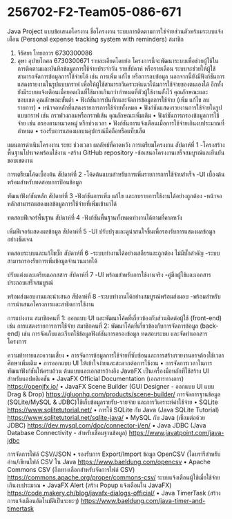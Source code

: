 # 256702-F2-Team05-086-671
Java Project
แบบข้อเสนอโครงาน
ชื่อโครงงาน
ระบบการติดตามการใช่จ่ายส่วนตัวพร้อมระบบแจ้งเตือน (Personal expense  tracking system with reminders)
สมาชิก
1.	จิรัศยา ไทยถาวร  6730300086
2.	อุษา อุปายโกศล  6730300671
รายละเอียดโดยย่อ
โครงการนี้จะพัฒนาระบบเพื่อช่วยผู้ใช้ในการติดตามและบันทึกข้อมูลการใช้จ่ายประจำวัน รายสัปดาห์ หรือรายเดือน ระบบจะช่วยให้ผู้ใช้สามารถจัดการข้อมูลการใช้จ่ายได้ เช่น การเพิ่ม แก้ไข หรือการลบข้อมูล นอกจากนี้ยังมีฟังก์ชันการแสดงรายงานในรูปแบบกราฟ เพื่อให้ผู้ใช้สามารถวิเคราะห์แนวโน้มการใช้จ่ายของตนเองได้ อีกทั้งยังมีระบบแจ้งเตือนเมื่อยอดเงินที่ใช้มากเกินกว่ากำหนดที่ตัวผู้ใช้งานตั้งไว้ 
คุณลักษณะและขอบเขต
คุณลักษณะขั้นต่ำ
    •	ฟังก์ชันการบันทึกและจัดการข้อมูลการใช้จ่าย (เพิ่ม แก้ไข ลบรายการ)
    •	หน้าจอหลักที่แสดงรายการการใช้จ่ายทั้งหมด
    •	ฟังก์ชันแสดงรายงานการใช้จ่ายในรูปแบบกราฟ เช่น กราฟวงกลมหรือกราฟเส้น
คุณลักษณะเพิ่มเติม
    •	ฟังก์ชันการกรองข้อมูลการใช้จ่าย เช่น กรองตามหมวดหมู่ หรือช่วงเวลา
    •	ฟังก์ชันการแจ้งเตือนเมื่อการใช้จ่ายเกินงบประมาณที่กำหนด
    •	รองรับการแสดงผลบนอุปกรณ์มือถือหรือแท็บเล็ต


แผนการดำเนินโครงงาน
ระยะ	                                                        ช่วงเวลา                                        	ผลลัพธ์ที่คาดหวัง
การเตรียมโครงงาน	                                            สัปดาห์ที่ 1	                                    -โครงสร้างพื้นฐานโปรเจคพร้อมใช้งาน
                                                                                                            -สร้าง GitHub repository
                                                                                                            -ข้อเสนอโครงงานเสร็จสมบูรณ์และยืนยันขอบเขตงาน

การเตรียมโค้ดเบื้องต้น	                                        สัปดาห์ที่ 2	                                    -โค้ดต้นแบบสำหรับการเพิ่มรายการการใช้จ่ายสำเร็จ
                                                                                                            -UI เบื้องต้นพร้อมสำหรับทดสอบการป้อนข้อมูล

พัฒนาฟังก์ชันหลัก	                                            สัปดาห์ที่ 3	                                     -ฟังก์ชันการเพิ่ม แก้ไข และลบรายการใช้งานได้อย่างถูกต้อง
                                                                                                             -หน้าจอหลักสามารถแสดงผลข้อมูลการใช้จ่ายที่เพิ่มเข้ามาได้

ทดสอบฟีเจอร์พื้นฐาน	                                        สัปดาห์ที่ 4	                                      -ฟังก์ชันพื้นฐานทั้งหมดทำงานได้ตามที่คาดหวัง

เพิ่มฟีเจอร์แสดงผลข้อมูล	                                        สัปดาห์ที่ 5	                                       -UI ปรับปรุงและดูน่าสนใจขึ้นเพื่อรองรับการแสดงผลข้อมูลอย่างชัดเจน

ทดสอบระบบและแก้ไขบั๊ก	                                        สัปดาห์ที่ 6	                                        -ระบบทำงานได้อย่างเสถียรและถูกต้อง ไม่มีบั๊กสำคัญ
                                                                                                                -ระบบสามารถรองรับการเพิ่มข้อมูลจำนวนมากได้

ปรับแต่งและเตรียมเอกสสาร	                                    สัปดาห์ที่ 7	                                        -UI พร้อมสำหรับการใช้งานจริง
                                                                                                                -คู่มือผู้ใช้และเอกสารประกอบเสร็จสมบูรณ์

พร้อมส่งมอบงานและนำเสนอ	                                    สัปดาห์ที่ 8	                                         -ระบบทำงานได้อย่างสมบูรณ์พร้อมส่งมอบ
                                                                                                                 -พร้อมสำหรับการนำเสนอโครงการและสาธิตการใช้งาน


การแบ่งงาน
สมาชิกคนที่ 1: ออกแบบ UI และพัฒนาโค้ดที่เกี่ยวข้องกับส่วนติดต่อผู้ใช้ (front-end) เช่น การแสดงรายการการใช้จ่าย 
สมาชิกคนที่ 2: พัฒนาโค้ดที่เกี่ยวข้องกับการจัดการข้อมูล (back-end) เช่น การจัดเก็บและเรียกใช้ข้อมูลฟังก์ชันการกรองข้อมูล ทดสอบระบบ และจัดทำเอกสารโครงการ

ความท้าทายและความเสี่ยง
    •	การจัดการข้อมูลการใช้จ่ายที่ซับซ้อนและการสร้างรายงานอาจต้องใช้เวลาศึกษาเพิ่มเติม
    •	การออกแบบ UI ให้เข้าใจง่ายและสะดวกต่อการใช้งาน
    •	การจัดการเวลาในการพัฒนาฟังก์ชันให้ครบถ้วน
ต้นแบบและเอกสารอ้างอิง
JavaFX เป็นเครื่องมือหลักที่ใช้สร้าง UI สำหรับแอปพลิเคชัน
    •	JavaFX Official Documentation (เอกสารทางการ) https://openjfx.io/
    •	JavaFX Scene Builder (GUI Designer - ออกแบบ UI แบบ Drag & Drop) https://gluonhq.com/products/scene-builder/
การจัดการฐานข้อมูล (SQLite/MySQL & JDBC)ใช้เก็บข้อมูลรายรับ-รายจ่าย และการวิเคราะห์ค่าใช้จ่าย
    •	SQLite https://www.sqlitetutorial.net/
    •	การใช้ SQLite กับ Java (Java SQLite Tutorial) https://www.sqlitetutorial.net/sqlite-java/
    •	MySQL กับ Java (เชื่อมต่อด้วย JDBC) https://dev.mysql.com/doc/connector-j/en/
    •	Java JDBC (Java Database Connectivity - สำหรับเชื่อมฐานข้อมูล) https://www.javatpoint.com/java-jdbc

การจัดการไฟล์ CSV/JSON
    •	รองรับการ Export/Import ข้อมูล OpenCSV (ไลบรารีสำหรับอ่าน/เขียนไฟล์ CSV ใน Java https://www.baeldung.com/opencsv
    •	Apache Commons CSV (อีกทางเลือกสำหรับจัดการไฟล์ CSV) https://commons.apache.org/proper/commons-csv/
ระบบแจ้งเตือนผู้ใช้เมื่อใช้จ่ายเกินงบประมาณ
    •	JavaFX Alert (สร้าง Popup แจ้งเตือนใน JavaFX) https://code.makery.ch/blog/javafx-dialogs-official/
    •	Java TimerTask (สร้างการแจ้งเตือนอัตโนมัติเป็นระยะๆ) https://www.baeldung.com/java-timer-and-timertask


